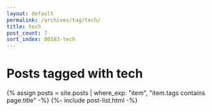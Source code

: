 ```yaml
---
layout: default
permalink: /archives/tag/tech/
title: tech
post_count: 7
sort_index: 00583-tech
---
```

<h1 class="page-heading">Posts tagged with tech</h1>
{% assign posts = site.posts | where_exp: "item", "item.tags contains page.title" -%}
{%- include post-list.html -%}
